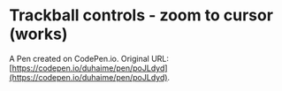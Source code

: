 # Trackball controls - zoom to cursor (works)

A Pen created on CodePen.io. Original URL: [https://codepen.io/duhaime/pen/poJLdyd](https://codepen.io/duhaime/pen/poJLdyd).


